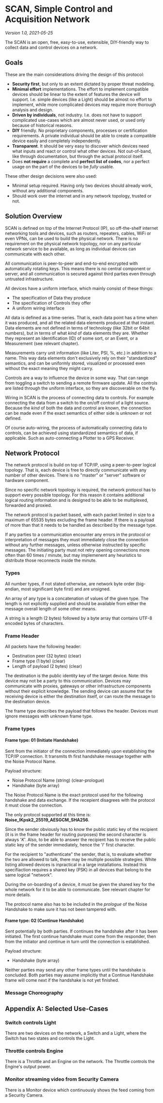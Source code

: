 # SCAN, Simple Control and Acquisition Network

*Version 1.0, 2021-05-25*

The SCAN is an open, free, easy-to-use, extensible, DIY-friendly
way to collect data and control devices on a network.

## Goals

These are the main considerations driving the design of this protocol:

- **Security first**, but only to an extent dictated by proper threat modeling.
- **Minimal effort** implementations. The effort to implement compatible devices
  should be linear to the extent of features the device will support. I.e.
  simple devices (like a Light) should be almost no effort to implement, while
  more complicated devices may require more thorough analysis and design.
- **Driven by individuals**, not industry. I.e. does not have to support complicated
  use-cases which are almost never used, or used only because of historical reasons.
- **DIY** friendly. No proprietary components, processes or certification requirements.
  A private individual should be able to create a compatible device easily and completely
  independently.
- **Transparent**. It should be very easy to discover which devices need what inputs and react or control
  what other devices. Not out-of-band, like through documentation, but through the actual 
  protocol itself.
- Does **not require** a complete and **perfect list of codes**, nor a perfect usage on the part
  of the devices to be *fully* usable.

These other design decisions were also used:

- Minimal setup required. Having only two devices should already work, without any
  additional components.
- Should work over the internet and in any network topology, trusted or not.

## Solution Overview

SCAN is defined on top of the Internet Protocol (IP), so off-the-shelf internet networking tools 
and devices, such as routers, repeaters, cables, WiFi or even VPNs,
can be used to build the physical network.
There is no requirement on the physical network topology, nor on any particular
network service to be available, as long as individual devices can communicate with each other.

All communication is peer-to-peer and end-to-end encrypted with automatically
rotating keys. This means there is no central component or server, and all
communication is secured against third parties even through untrusted infrastructure.

All devices have a uniform interface, which mainly consist of these things:

* The specification of Data they produce
* The specification of Controls they offer
* A uniform wiring interface

All data is defined as a time-series. That is, each data point has a time
when it was produced, and all the related data elements produced at that instant.
Data elements are not defined in terms of technology (like 32bit or 64bit numbers),
but in terms of what *kind* of data elements they are. Whether they represent an 
Identification (ID) of some sort, or an Event, or a Measurement (see relevant chapter).

Measurements carry unit information (like Liter, PSI, %, etc.) in addition to a name. This
way data elements don't exclusively rely on their "standardized" semantics, and can be uniformly
stored, visualized or processed even without the exact meaning they might carry.

Controls are a way to influence the device in some way. That can range from toggling a switch
to sending a remote firmware update. All the controls are listed through the uniform interface,
so they are discoverable on the fly.

Wiring in SCAN is the process of connecting data to controls. 
For example connecting the data from a switch to the on/off
control of a light source. Because the *kind* of both the data and control are known, the connection
can be made even if the exact semantics of either side is unknown or not defined.

Of course auto-wiring, the process of automatically connecting data to controls,
can be achieved using standardized semantics of data, if applicable. Such as 
auto-connecting a Plotter to a GPS Receiver.

## Network Protocol

The network protocol is build on top of TCP/IP, using a peer-to-peer logical topology. That is,
each device is free to directly communicate with any number of other devices. There is no
"master" or "server" software or hardware component.

Since no specific network topology is required, the network protocol has to support every possible
topology. For this reason it contains additional logical routing information and is designed
to be able to be multiplexed, forwarded and proxied. 

The network protocol is packet based, with each packet limited in size to a maximum of 65535 bytes
excluding the frame header. If there is a payload of more than that it needs to be handled as
described by the message type.

If any parties to a communication encounter any errors in the protocol or interpretation of messages
they must immediately close the connection without any further messages, unless otherwise
instructed by specific messages. The initiating party must
not retry opening connections more often than 60 times / minute, but may implemenent any heuristics
to distribute those reconnects inside the minute.

### Types

All number types, if not stated otherwise, are network byte order (big-endian, most significant byte
first) and are unsigned.

An array of any type is a concatenation of values of the given type. The length is not explicitly
supplied and should be available from either the message overall length of some other means.

A string is a length (2 bytes) followed by a byte array that contains UTF-8 encoded bytes of characters.

### Frame Header

All packets have the following header:

* Destination peer (32 bytes) (clear)
* Frame type (1 byte) (clear)
* Length of payload (2 bytes) (clear)

The destination is the public identity key of the target device. Note: this device may not
be a party to this communication. Devices may communicate with proxies, gateways or other
infrastructure components without their explicit knowledge. The sending device can assume
that the receiving device is either the destination itself, or can route the message
to the destination device.

The frame type describes the payload that follows the header. Devices must ignore messages
with unknown frame type.

### Frame types

#### Frame type: 01 (Initiate Handshake)

Sent from the initiator of the connection immediately upon establishing the
TCP/IP connection. It transmits th first handshake message together with the
Noise Protocol Name.

Payload structure:
* Noise Protocol Name (string) (clear-prologue)
* Handshake (byte array)

The Noise Protocol Name is the exact protocol used for the following handshake
and data exchange. If the recepient disagrees with the protocol it must close the
connection.

The only protocol supported at this time is: **Noise_IKpsk2_25519_AESGCM_SHA256**.

Since the sender obviously has to know the public static key of the recipient
(it is in the frame header for routing purposes) the second character is
always '*K*'. Also, to be able to answer the recipient has to receive the
public static key of the sender immediately, hence the '*I*' first character.

For the recipient to "authenticate" the sender, that is, to evaluate whether
the two are allowed to talk, there may be multiple possible
strategies. White listing allowed devices is inpractical in a large installations.
Instead this specifiaction requires a shared key (PSK) in all devices that belong to the
same logical "network".

During the on-boarding of a device, it must be given the shared key for the
whole network for it to be able to communicate. See relevant chapter for
more details.

The protocol name also has to be included in the *prologue* of the Noise Handshake to
make sure it has not been tampered with.

#### Frame type: 02 (Continue Handshake)

Sent potentially by both parties. If continues the handshake after it has been initiated.
The first continue handshake must come from the responder, then from the initiator
and continue in turn until the connection is established.

Payload structure:
* Handshake (byte array)

Neither parties may send any other frame types until the handshake is concluded. Both
parties may assume implicitly that a Continue Handshake frame will come next if the
handshake is not yet finished.

### Message Choreography

## Appendix A: Selected Use-Cases

### Switch controls Light

There are two devices on the network, a Switch and a Light, where
the Switch has two states and controls the Light.

### Throttle controls Engine

There is a Throttle and an Engine on the network. The Throttle controls
the Engine's output power.

### Monitor streaming video from Security Camera

There is a Monitor device which continuously shows the feed coming from
a Security Camera.


